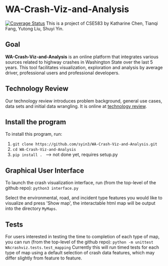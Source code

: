 # WA-Crash-Viz-and-Analysis
[![Coverage Status](https://coveralls.io/repos/github/fangtianqi941128/WA-Crash-Viz-and-Analysis/badge.svg?branch=master)](https://coveralls.io/github/fangtianqi941128/WA-Crash-Viz-and-Analysis?branch=master)
This is a project of CSE583 by Katharine Chen, Tianqi Fang, Yutong Liu, Shuyi Yin.

## Goal
**WA-Crash-Viz-and-Analysis** is an online platform that integrates various sources related to highway crashes in Washington State over the last 5 years. This tool facilitates visualization, exploration and analysis by average driver, professional users and professional developers.

## Technology Review
Our technology review introduces problem background, general use cases, data sets and initial data wrangling. It is online at [technology review](
https://syin3.github.io/WA-Crash-Viz-and-Analysis/technology%20review/#/).

## Install the program
To install this program, run:
1. ```git clone https://github.com/syin3/WA-Crash-Viz-and-Analysis.git```
2. ```cd WA-Crash-Viz-and-Analysis```
3. ```pip install . ``` --> not done yet, requires setup.py

## Graphical User Interface
To launch the crash visualization interface, run (from the top-level of the github repo):
```python3 interface.py```

Select the environmental, road, and incident type features you would like to visualize and press 'Show map', the interactable html map will be output into the directory ```MyMaps```.

## Tests
For users interested in testing the time to completion of each type of map, you can run (from the top-level of the github repo):
```python -m unittest WAcrashviz.tests.test_mapping```
Currently this will run timed tests for each type of map using a default selection of crash data features, which may differ slightly from feature to feature.
